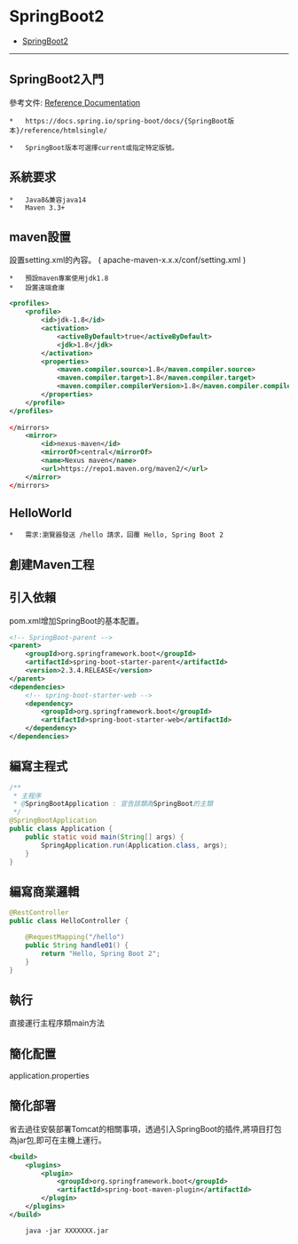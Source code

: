 SpringBoot2
==================
- [SpringBoot2](#springboot2)


* * *
<h2 id="ch01">SpringBoot2入門</h2>
 參考文件: <a href="https://docs.spring.io/spring-boot/docs/2.3.4.RELEASE/reference/htmlsingle/">Reference Documentation</a> 

    *   https://docs.spring.io/spring-boot/docs/{SpringBoot版本}/reference/htmlsingle/
       
    *   SpringBoot版本可選擇current或指定特定版號。

<h2 id="ch01-1">系統要求</h2>

    *   Java8&兼容java14
    *   Maven 3.3+
<h2 id="ch01-2">maven設置</h2>

設置setting.xml的內容。 ( apache-maven-x.x.x/conf/setting.xml )

    *   預設maven專案使用jdk1.8
    *   設置遠端倉庫


```xml
<profiles>
    <profile>
        <id>jdk-1.8</id>
        <activation>
            <activeByDefault>true</activeByDefault>
            <jdk>1.8</jdk>
        </activation>
        <properties>
            <maven.compiler.source>1.8</maven.compiler.source>
            <maven.compiler.target>1.8</maven.compiler.target>
            <maven.compiler.compilerVersion>1.8</maven.compiler.compilerVersion>
        </properties>  
    </profile>
</profiles>
    
</mirrors>
    <mirror>
        <id>nexus-maven</id>
        <mirrorOf>central</mirrorOf>
        <name>Nexus maven</name>
        <url>https://repo1.maven.org/maven2/</url>
    </mirror>
</mirrors>
```

<h2 id="ch01-3">HelloWorld</h2>

    *   需求:瀏覽器發送 /hello 請求，回覆 Hello, Spring Boot 2
<h2 id="ch01-4">創建Maven工程</h2>

<h2 id="ch01-5">引入依賴</h2>
pom.xml增加SpringBoot的基本配置。

```xml
<!-- SpringBoot-parent -->
<parent>
	<groupId>org.springframework.boot</groupId>
	<artifactId>spring-boot-starter-parent</artifactId>
	<version>2.3.4.RELEASE</version>
</parent>
<dependencies>
	<!-- spring-boot-starter-web -->
	<dependency>
		<groupId>org.springframework.boot</groupId>
		<artifactId>spring-boot-starter-web</artifactId>
	</dependency>
</dependencies>
```
<h2 id="ch01-6">編寫主程式</h2>

```java
/**
 * 主程序
 * @SpringBootApplication : 宣告該類為SpringBoot的主類
 */
@SpringBootApplication
public class Application {
	public static void main(String[] args) {
		SpringApplication.run(Application.class, args);
	}
}
```
<h2 id="ch01-6">編寫商業邏輯</h2>

```java
@RestController
public class HelloController {

	@RequestMapping("/hello")
	public String handle01() {
		return "Hello, Spring Boot 2";
	}
}
```
<h2 id="ch01-7">執行</h2>
直接運行主程序類main方法

<h2 id="ch01-9">簡化配置</h2>
application.properties

<h2 id="ch01-9">簡化部署</h2>

省去過往安裝部署Tomcat的相關事項，透過引入SpringBoot的插件,將項目打包為jar包,即可在主機上運行。

```xml
<build>
	<plugins>
		<plugin>
			<groupId>org.springframework.boot</groupId>
			<artifactId>spring-boot-maven-plugin</artifactId>
		</plugin>
	</plugins>
</build>
```

        java -jar XXXXXXX.jar

